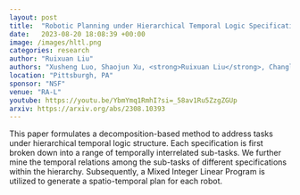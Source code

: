 ```yaml
---
layout: post
title:  "Robotic Planning under Hierarchical Temporal Logic Specifications"
date:   2023-08-20 18:08:39 +00:00
image: /images/hltl.png
categories: research
author: "Ruixuan Liu"
authors: "Xusheng Luo, Shaojun Xu, <strong>Ruixuan Liu</strong>, Changliu Liu"
location: "Pittsburgh, PA"
sponsor: "NSF"
venue: "RA-L"
youtube: https://youtu.be/YbmYmq1RmhI?si=_58av1Ru5ZzgZGUp
arxiv: https://arxiv.org/abs/2308.10393
---
```

This paper formulates a decomposition-based method to address tasks under hierarchical temporal logic structure.
Each specification is first broken down into a range of temporally interrelated sub-tasks. 
We further mine the temporal relations among the sub-tasks of different specifications within the hierarchy. 
Subsequently, a Mixed Integer Linear Program is utilized to generate a spatio-temporal plan for each robot. 
